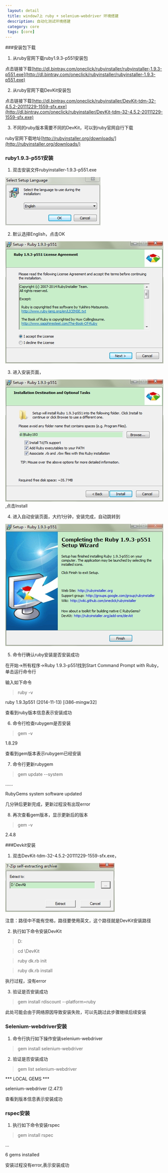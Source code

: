```yaml
---
 layout: detail
 title: window7上 ruby + selenium-webdriver 环境搭建
 description: 自动化测试环境搭建
 category: core
 tags: [core]
---
```


###安装包下载

1. 从ruby官网下载ruby1.9.3-p551安装包

  点击链接下载[http://dl.bintray.com/oneclick/rubyinstaller/rubyinstaller-1.9.3-p551.exe](http://dl.bintray.com/oneclick/rubyinstaller/rubyinstaller-1.9.3-p551.exe)

2. 从ruby官网下载DevKit安装包

  点击链接下载[http://dl.bintray.com/oneclick/rubyinstaller/DevKit-tdm-32-4.5.2-20111229-1559-sfx.exe](http://dl.bintray.com/oneclick/rubyinstaller/DevKit-tdm-32-4.5.2-20111229-1559-sfx.exe)

3. 不同的ruby版本需要不同的DevKit，可以到ruby官网自行下载

  ruby官网下载地址[http://rubyinstaller.org/downloads/](http://rubyinstaller.org/downloads/)

### ruby1.9.3-p551安装

1. 双击安装文件rubyinstaller-1.9.3-p551.exe

  ![弹出如下设置语言界面](/pictures/ruby_install/SetupLanguae.jpg)
  
2. 默认选择English，点击OK

  ![接受license并点击Next](/pictures/ruby_install/Next.jpg)

3. 进入安装页面，
  
  ![选择安装路径并勾选三个可选项](/pictures/ruby_install/Install.jpg),点击Install

4. 进入自动安装页面，大约1分钟，安装完成，自动跳转到

  ![安装完成页面](/pictures/ruby_install/Finish.jpg)

5. 命令行确认ruby安装是否安装成功

  在开始->所有程序->Ruby 1.9.3-p551找到Start Command Prompt with Ruby，单击运行命令行
  
  输入如下命令
  
  >ruby -v 
  
  ruby 1.9.3p551 (2014-11-13) [i386-mingw32]
  
  查看到ruby版本信息表示安装成功

6. 命令行检查rubygem是否安装

  >gem -v
  
  1.8.29
  
  查看到gem版本表示rubygem已经安装

7. 命令行更新rubygem

  >gem update --system
  
  ......
  
  RubyGems system software updated
  
  几分钟后更新完成，更新过程没有出现error
  
8. 再次查看gem版本，显示更新后的版本

  >gem -v
  
  2.4.8

###Devkit安装

1. 双击DevKit-tdm-32-4.5.2-20111229-1559-sfx.exe，
  
  ![指定解压路径](/pictures/DevKit_install/Extract.jpg)

  注意：路径中不能有空格，路径要使用英文，这个路径就是DevKit安装路径

2. 执行如下命令安装DevKit

  >D:

  >cd \DevKit

  >ruby dk.rb init

  >ruby dk.rb install

  执行过程，没有error

3. 验证是否安装成功

  >gem install rdiscount --platform=ruby
  
  此处可能会由于网络原因导致安装失败，可以先跳过此步骤继续后续安装

### Selenium-webdriver安装

1. 命令行执行如下操作安装selenium-webdriver

  >gem install selenium-webdriver

2. 验证是否安装成功

  >gem list selenium-webdriver

  *** LOCAL GEMS ***

  selenium-webdriver (2.47.1)

  查看到版本信息表示安装成功

### rspec安装

1. 执行如下命令安装rspec

  >gem install rspec

  ...

  6 gems installed

  安装过程没有error,表示安装成功

